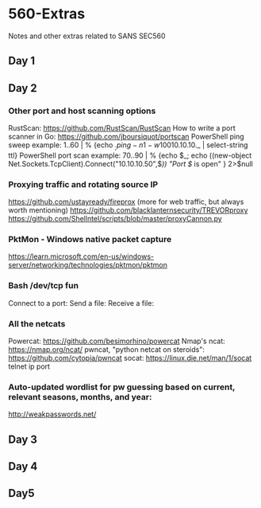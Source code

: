 # 560-Extras
Notes and other extras related to SANS SEC560

## Day 1

## Day 2

### Other port and host scanning options

RustScan: https://github.com/RustScan/RustScan
How to write a port scanner in Go: https://github.com/jboursiquot/portscan
PowerShell ping sweep example: 1..60 | % {echo $_; ping -n 1 -w 100 10.10.10.$_ | select-string ttl}
PowerShell port scan example: 70..90 | % {echo $_; echo ((new-object Net.Sockets.TcpClient).Connect("10.10.10.50",$_)) "Port $_ is open" } 2>$null

### Proxying traffic and rotating source IP
https://github.com/ustayready/fireprox (more for web traffic, but always worth mentioning)
https://github.com/blacklanternsecurity/TREVORproxy
https://github.com/Shellntel/scripts/blob/master/proxyCannon.py

### PktMon - Windows native packet capture

https://learn.microsoft.com/en-us/windows-server/networking/technologies/pktmon/pktmon

### Bash /dev/tcp fun

Connect to a port:
Send a file:
Receive a file:

### All the netcats

Powercat: https://github.com/besimorhino/powercat
Nmap's ncat: https://nmap.org/ncat/
pwncat, "python netcat on steroids": https://github.com/cytopia/pwncat
socat: https://linux.die.net/man/1/socat
telnet ip port

### Auto-updated wordlist for pw guessing based on current, relevant seasons, months, and year:

http://weakpasswords.net/

## Day 3

## Day 4

## Day5
